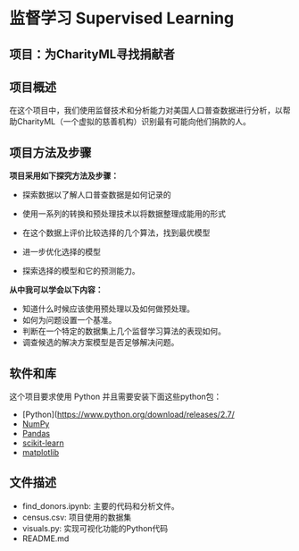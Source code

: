 # 监督学习 Supervised Learning
## 项目：为CharityML寻找捐献者

## 项目概述
在这个项目中，我们使用监督技术和分析能力对美国人口普查数据进行分析，以帮助CharityML（一个虚拟的慈善机构）识别最有可能向他们捐款的人。

## 项目方法及步骤
**项目采用如下探究方法及步骤：**

- 探索数据以了解人口普查数据是如何记录的

- 使用一系列的转换和预处理技术以将数据整理成能用的形式

- 在这个数据上评价比较选择的几个算法，找到最优模型

- 进一步优化选择的模型
- 探索选择的模型和它的预测能力。

**从中我可以学会以下内容：**

- 知道什么时候应该使用预处理以及如何做预处理。
- 如何为问题设置一个基准。
- 判断在一个特定的数据集上几个监督学习算法的表现如何。
- 调查候选的解决方案模型是否足够解决问题。

## 软件和库

这个项目要求使用 Python 并且需要安装下面这些python包：

- [Python](https://www.python.org/download/releases/2.7/
- [NumPy](http://www.numpy.org/)
- [Pandas](http://pandas.pydata.org/)
- [scikit-learn](http://scikit-learn.org/stable/)
- [matplotlib](http://matplotlib.org/)

## 文件描述

- find_donors.ipynb: 主要的代码和分析文件。
- census.csv: 项目使用的数据集
- visuals.py: 实现可视化功能的Python代码
- README.md
